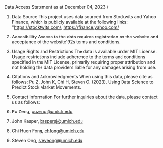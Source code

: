Data Access Statement as at December 04, 2023
\
1. Data Source
This project uses data sourced from Stockwits and Yahoo Finance, which is publicly available at the following links: "https://stocktwits.com/, https://finance.yahoo.com/

2. Accesibiliity
Access to the data requires registration on the website and acceptance of the website\'92s terms and conditions. 

3. Usage Rights and Restrictions
The data is available under MIT License. Usage restrictions include adherence to the terms and conditions specified in the MIT License, primarily requiring proper attribution and not holding the data providers liable for any damages arising from use. 

3. Citations and Acknowledgments
When using this data, please cite as follows: Pu Z, John K, Chi H, Steven O. (2023). Using Data Science to Predict Stock Market Movements.

4. Contact Information
For further inquiries about the data, please contact us as follows: 
1. Pu Zeng, puzeng@umich.edu
2. John Kasper, kaspersj@umich.edu
3. Chi Huen Fong, chfong@umich.edu
4. Steven Ong, steveong@umich.edu
